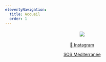 ```yaml
---
eleventyNavigation:
  title: Accueil
  order: 1
---
```

<h4 style="text-align: center"><img src="/images/La_mini_transat.png"></h4><p style="text-align: center"><a href="https://www.instagram.com/gavino_minitransat/">📸 Instagram</a></p><p style="text-align: center"><a href="https://sosmediterranee.fr/">SOS Méditerranée</a></p>
